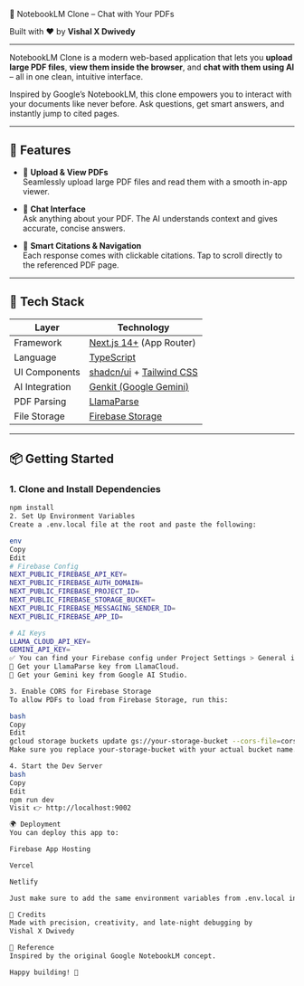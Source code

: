 📓 NotebookLM Clone – Chat with Your PDFs

Built with ❤️ by **Vishal X Dwivedy**

---

NotebookLM Clone is a modern web-based application that lets you **upload large PDF files**, **view them inside the browser**, and **chat with them using AI** – all in one clean, intuitive interface.

Inspired by Google’s NotebookLM, this clone empowers you to interact with your documents like never before. Ask questions, get smart answers, and instantly jump to cited pages.

---

## 🚀 Features

- 📁 **Upload & View PDFs**  
  Seamlessly upload large PDF files and read them with a smooth in-app viewer.

- 💬 **Chat Interface**  
  Ask anything about your PDF. The AI understands context and gives accurate, concise answers.

- 🔖 **Smart Citations & Navigation**  
  Each response comes with clickable citations. Tap to scroll directly to the referenced PDF page.

---

## 🧰 Tech Stack

| Layer             | Technology |
|------------------|------------|
| Framework        | [Next.js 14+](https://nextjs.org/) (App Router) |
| Language         | [TypeScript](https://www.typescriptlang.org/) |
| UI Components    | [shadcn/ui](https://ui.shadcn.com/) + [Tailwind CSS](https://tailwindcss.com/) |
| AI Integration   | [Genkit (Google Gemini)](https://firebase.google.com/docs/genkit) |
| PDF Parsing      | [LlamaParse](https://github.com/run-llama/llama_parse) |
| File Storage     | [Firebase Storage](https://firebase.google.com/docs/storage) |

---

## 📦 Getting Started

### 1. Clone and Install Dependencies

```bash
npm install
2. Set Up Environment Variables
Create a .env.local file at the root and paste the following:

env
Copy
Edit
# Firebase Config
NEXT_PUBLIC_FIREBASE_API_KEY=
NEXT_PUBLIC_FIREBASE_AUTH_DOMAIN=
NEXT_PUBLIC_FIREBASE_PROJECT_ID=
NEXT_PUBLIC_FIREBASE_STORAGE_BUCKET=
NEXT_PUBLIC_FIREBASE_MESSAGING_SENDER_ID=
NEXT_PUBLIC_FIREBASE_APP_ID=

# AI Keys
LLAMA_CLOUD_API_KEY=
GEMINI_API_KEY=
✅ You can find your Firebase config under Project Settings > General in Firebase Console.
🔑 Get your LlamaParse key from LlamaCloud.
🔐 Get your Gemini key from Google AI Studio.

3. Enable CORS for Firebase Storage
To allow PDFs to load from Firebase Storage, run this:

bash
Copy
Edit
gcloud storage buckets update gs://your-storage-bucket --cors-file=cors.json
Make sure you replace your-storage-bucket with your actual bucket name.

4. Start the Dev Server
bash
Copy
Edit
npm run dev
Visit 👉 http://localhost:9002

🌍 Deployment
You can deploy this app to:

Firebase App Hosting

Vercel

Netlify

Just make sure to add the same environment variables from .env.local in your deployment platform settings.

📌 Credits
Made with precision, creativity, and late-night debugging by
Vishal X Dwivedy

🧠 Reference
Inspired by the original Google NotebookLM concept.

Happy building! 🚀